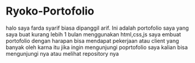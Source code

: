 # Ryoko-Portofolio
halo saya farda syarif biasa dipanggil arif. Ini adalah portofolio saya yang saya buat kurang lebih 1 bulan menggunakan html,css,js saya embuat portofolio dengan harapan bisa mendapat pekerjaan atau client yang banyak oleh karna itu jika ingin mengunjungi poprtofolio saya kalian bisa mengunjungi nya atau melihat repository nya
